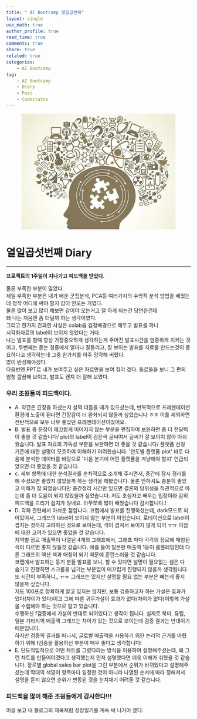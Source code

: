 ```yaml
---
title: " AI Bootcamp 열일곱번째"
layout: single
use_math: true
author_profile: true
read_time: true
comments: true
share: true
related: true
categories:
    - AI Bootcamp
tag:
    - AI Bootcamp
    - Diary
    - Post
    - Codestates
---
```

<p align="center">
  <img src="/assets/img/post/AIbootcamp.jpg" alt="AI Bootcamp"/>
</p>  

# 열일곱섯번째 Diary  
---  

**프로젝트의 1주일이 지나가고 피드백을 받았다.**  

물론 부족한 부분이 많았다.  
제일 부족한 부분은 내가 배운 군집분석, PCA등 여러가지의 수학적 분석 방법을 배웠는데 정작 어디에 써야 할지 감이 안오는 거였다.  
물론 많이 보고 많이 해보면 감이야 오는거고 잘 하게 되는건 당연한건데  
왜 나는 처음엔 좀 더딜까 하는 생각이였다.  
그리고 한가지 간과한 사실은 colab을 검정배경으로 해두고 발표를 하니  
시각화자료의 label이 보이지 않았다는 거다.  
나는 발표를 할때 항상 가장중요하게 생각하는게 주어진 발표시간을 엄중하게 지키는 것이고, 두번째는 듣는 청중에서 얼마나 잘들리고, 잘 보이는 발표를 자료를 만드는것이 중요하다고 생각하는데 그중 한가지를 아주 망각해 버렸다.  
많이 반성해야겠다.  
다음번엔 PPT로 내가 보여주고 싶은 자료만을 보여 줘야 겠다. 동료들을 보니 그 편의 엄청 깔끔해 보이고, 발표도 왠지 더 잘해 보였다.  

### 우리 조원들의 피드백이다.  
* A. 약간은 긴장을 하셨는지 살짝 더듬을 때가 있으셨는데, 반복적으로 프레젠테이션 환경에 노출이 된다면 긴장감이 더 완화되지 않을까 싶었습니다 ㅎㅎ 이를 제외하면 전반적으로 모두 너무 좋았던 프레젠테이션이었어요.  
* B. 발표 중 문장이 매끄럽게 이어지지 않는 부분을 편집하여 보완하면 좀 더 전달력이 좋을 것 같습니다/ plot의 label이 검은색 글씨여서 글씨가 잘 보이지 않아 아쉬웠습니다. 발표 자료의 가독성 부분을 보완하면 더 좋을 것 같습니다/ 플랫폼 선정 기준에 대한 설명이 모호하여 이해하기 어려웠습니다. '연도별 플랫폼 plot' 바로 다음에 분석한 데이터를 바탕으로 '다음 분기에 어떤 플랫폼을 겨냥해야 할지' 언급되었으면 더 좋았을 것 같습니다.  
* c. 세부 항목에 대한 분석결과를 순차적으로 소개해 주시면서, 중간에 잠시 정리를 해 주셨으면 좋았지 않았을까 하는 생각을 해봤습니다. 물론 안하셔도 충분히 좋았고 이해가 잘 되었습니다만 중간정리 시간만 있으면 결론의 당위성을 직관적으로 아는데 좀 더 도움이 되지 않았을까 싶었습니다.
저도 초심자고 배우는 입장이라 감히 피드백을 드리기 쉽지가 않네요. 아무쪼록 많이 배웠습니다 감사합니다.!  
* D. 각화 관련해서 아쉬운 점입니다.
코랩에서 발표를 진행하셨는데, dark모드로 되어있어서, 그래프의 label이 보이지 않는 부분이 아쉽습니다. 로테이션으로 label이 겹치는 것까지 고려하신 것으로 보이는데, 색이 겹쳐서 보이지 않게 되어 ㅠㅠ 이점에 대한 고려가 있으면 좋았을 것 같습니다.  
지역별 장르 매출액이 나열된 4개의 그래프에서, 그래프 마다 각각의 장르에 매칭된 색이 다르면 좋지 않을것 같습니다. 예를 들어 일본만 매출액 1등이 롤플레잉인데 다른 그래프의 액션 색과 매칭이 되기 때문에 혼란스러울 것 같습니다.  
코랩에서 발표하는 동기 분들 발표를 보니, 할 수 있다면 설명이 필요없는 셀은 다 숨기고 진행하면 스크롤을 넘기는 부분없이 매끄럽게 진행되지 않을까 생각됩니다. 또 시간이 부족하니,, ㅠㅠ 그래프는 있지만 설명할 필요 없는 부분은 빼는게 좋지 않을까 싶습니다.  
저도 100프로 정확하게 알고 있지는 않지만, 보통 검증하고자 하는 가설은 효과가 있다(차이가 있다)이고 그에 따른 귀무가설이 효과가 없다(차이가 없다)이렇게 가설을 수립해야 하는 것으로 알고 있습니다.  
수행하신 f검증에서 가설이 반대로 되어있다고 생각이 됩니다. 실제로 북미, 유럽, 일본 기타지역 매출액 그래프는 차이가 있는 것으로 보이는데 검증 결과는 반대이기 때문입니다.  
하지만 검증의 결과를 떠나서, 글로벌 매출액을 사용하기 위한 논리적 근거를 마련하기 위해 f검증을 활용하신 부분이 매우 좋다고 생각합니다!
* E. 단도직입적으로 어떤 차트를 그렸다라는 방식을 이용하여 설명해주셨는데, 왜 그런 차트를 만들어야겠다고 생각했는지 먼저 설명했다면 더욱 이해가 쉬웠을 것 같습니다. 장르별 global sales bar plot을 그린 부분에서 순위가 바뀌었다고 설명해주셨는데 막대의 색깔이 항목마다 일정한 것이 아니라 나열된 순서에 따라 정해져서 설명을 듣지 않으면 순위가 변동된 것을 눈치채기 어려울 것 같습니다.  

### 피드백을 많이 해준 조원들에게 감사한다!!!  

이걸 보고 내 블로그의 제목처럼 성장일기를 계속 써 나가야 겠다.
